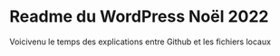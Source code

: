 # Readme du WordPress Noël 2022
Voicivenu le temps des explications entre Github et les fichiers locaux
